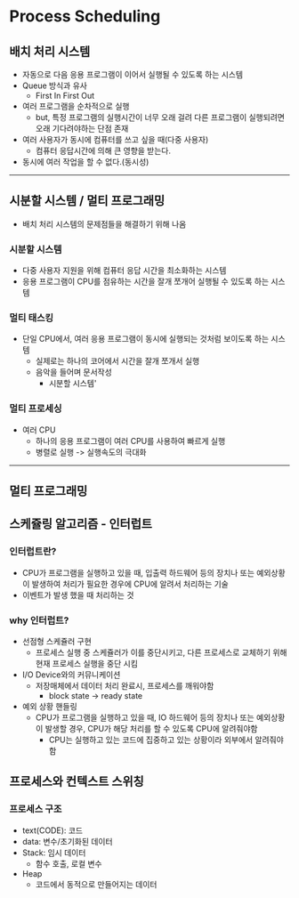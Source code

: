 # Process Scheduling

## 배치 처리 시스템
- 자동으로 다음 응용 프로그램이 이어서 실행될 수 있도록 하는 시스템
- Queue 방식과 유사
    - First In First Out
- 여러 프로그램을 순차적으로 실행
    - but, 특정 프로그램의 실행시간이 너무 오래 걸려 다른 프로그램이 실행되려면 오래 기다려야하는 단점 존재
- 여러 사용자가 동시에 컴퓨터를 쓰고 싶을 때(다중 사용자)
    - 컴퓨터 응답시간에 의해 큰 영향을 받는다.
- 동시에 여러 작업을 할 수 없다.(동시성)
____
## 시분할 시스템 / 멀티 프로그래밍
- 배치 처리 시스템의 문제점들을 해결하기 위해 나옴
### 시분할 시스템
- 다중 사용자 지원을 위해 컴퓨터 응답 시간을 최소화하는 시스템
- 응용 프로그램이 CPU를 점유하는 시간을 잘개 쪼개어 실행될 수 있도록 하는 시스템
### 멀티 태스킹
- 단일 CPU에서, 여러 응용 프로그램이 동시에 실행되는 것처럼 보이도록 하는 시스템
    - 실제로는 하나의 코어에서 시간을 잘개 쪼개서 실행
    - 음악을 들어며 문서작성
        - 시분할 시스템'
### 멀티 프로세싱
- 여러 CPU
    - 하나의 응용 프로그램이 여러 CPU를 사용하여 빠르게 실행
    - 병렬로 실행 -> 실행속도의 극대화
___
## 멀티 프로그래밍

## 스케쥴링 알고리즘 - 인터럽트
### 인터럽트란?
- CPU가 프로그램을 실행하고 있을 때, 입출력 하드웨어 등의 장치나 또는 예외상황이 발생하여 처리가 필요한 경우에 CPU에 알려서 처리하는 기술
- 이벤트가 발생 했을 때 처리하는 것

### why 인터럽트?
- 선점형 스케쥴러 구현
    - 프로세스 실행 중 스케쥴러가 이를 중단시키고, 다른 프로세스로 교체하기 위해 현재 프로세스 실행을 중단 시킴
- I/O Device와의 커뮤니케이션
    - 저장매체에서 데이터 처리 완료시, 프로세스를 깨워야함
        - block state -> ready state
- 예외 상황 핸들링
    - CPU가 프로그램을 실행하고 있을 때, IO 하드웨어 등의 장치나 또는 예외상황이 발생할 경우, CPU가 해당 처리를 할 수 있도록 CPU에 알려줘야함
        - CPU는 실행하고 있는 코드에 집중하고 있는 상황이라 외부에서 알려줘야함
## 프로세스와 컨텍스트 스위칭
### 프로세스 구조
- text(CODE): 코드
- data: 변수/초기화된 데이터
- Stack: 임시 데이터
    - 함수 호출, 로컬 변수
- Heap
    - 코드에서 동적으로 만들어지는 데이터